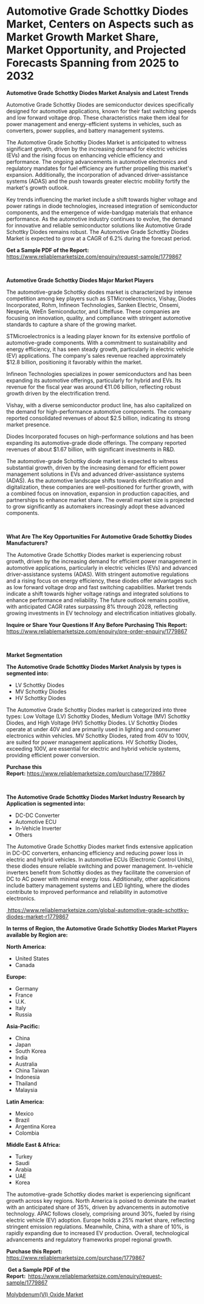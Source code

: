 <p><h1>Automotive Grade Schottky Diodes Market, Centers on Aspects such as Market Growth Market Share, Market Opportunity, and Projected Forecasts Spanning from 2025 to 2032</h1></p><p><strong>Automotive Grade Schottky Diodes Market Analysis and Latest Trends</strong></p>
<p><p>Automotive Grade Schottky Diodes are semiconductor devices specifically designed for automotive applications, known for their fast switching speeds and low forward voltage drop. These characteristics make them ideal for power management and energy-efficient systems in vehicles, such as converters, power supplies, and battery management systems. </p><p>The Automotive Grade Schottky Diodes Market is anticipated to witness significant growth, driven by the increasing demand for electric vehicles (EVs) and the rising focus on enhancing vehicle efficiency and performance. The ongoing advancements in automotive electronics and regulatory mandates for fuel efficiency are further propelling this market's expansion. Additionally, the incorporation of advanced driver-assistance systems (ADAS) and the push towards greater electric mobility fortify the market's growth outlook.</p><p>Key trends influencing the market include a shift towards higher voltage and power ratings in diode technologies, increased integration of semiconductor components, and the emergence of wide-bandgap materials that enhance performance. As the automotive industry continues to evolve, the demand for innovative and reliable semiconductor solutions like Automotive Grade Schottky Diodes remains robust. The Automotive Grade Schottky Diodes Market is expected to grow at a CAGR of 6.2% during the forecast period.</p></p>
<p><strong>Get a Sample PDF of the Report:&nbsp;</strong> <a href="https://www.reliablemarketsize.com/enquiry/request-sample/1779867?utm_campaign=3092&utm_medium=2&utm_source=Github&utm_content=ia&utm_term=25032025&utm_id=automotive-grade-schottky-diodes">https://www.reliablemarketsize.com/enquiry/request-sample/1779867</a></p>
<p>&nbsp;</p>
<p><strong>Automotive Grade Schottky Diodes Major Market Players</strong></p>
<p><p>The automotive-grade Schottky diodes market is characterized by intense competition among key players such as STMicroelectronics, Vishay, Diodes Incorporated, Rohm, Infineon Technologies, Sanken Electric, Onsemi, Nexperia, WeEn Semiconductor, and Littelfuse. These companies are focusing on innovation, quality, and compliance with stringent automotive standards to capture a share of the growing market.</p><p>STMicroelectronics is a leading player known for its extensive portfolio of automotive-grade components. With a commitment to sustainability and energy efficiency, it has seen steady growth, particularly in electric vehicle (EV) applications. The company's sales revenue reached approximately $12.8 billion, positioning it favorably within the market.</p><p>Infineon Technologies specializes in power semiconductors and has been expanding its automotive offerings, particularly for hybrid and EVs. Its revenue for the fiscal year was around €11.06 billion, reflecting robust growth driven by the electrification trend.</p><p>Vishay, with a diverse semiconductor product line, has also capitalized on the demand for high-performance automotive components. The company reported consolidated revenues of about $2.5 billion, indicating its strong market presence.</p><p>Diodes Incorporated focuses on high-performance solutions and has been expanding its automotive-grade diode offerings. The company reported revenues of about $1.67 billion, with significant investments in R&D.</p><p>The automotive-grade Schottky diode market is expected to witness substantial growth, driven by the increasing demand for efficient power management solutions in EVs and advanced driver-assistance systems (ADAS). As the automotive landscape shifts towards electrification and digitalization, these companies are well-positioned for further growth, with a combined focus on innovation, expansion in production capacities, and partnerships to enhance market share. The overall market size is projected to grow significantly as automakers increasingly adopt these advanced components.</p></p>
<p>&nbsp;</p>
<p><strong>What Are The Key Opportunities For Automotive Grade Schottky Diodes Manufacturers?</strong></p>
<p><p>The Automotive Grade Schottky Diodes market is experiencing robust growth, driven by the increasing demand for efficient power management in automotive applications, particularly in electric vehicles (EVs) and advanced driver-assistance systems (ADAS). With stringent automotive regulations and a rising focus on energy efficiency, these diodes offer advantages such as low forward voltage drop and fast switching capabilities. Market trends indicate a shift towards higher voltage ratings and integrated solutions to enhance performance and reliability. The future outlook remains positive, with anticipated CAGR rates surpassing 8% through 2028, reflecting growing investments in EV technology and electrification initiatives globally.</p></p>
<p><strong>Inquire or Share Your Questions If Any Before Purchasing This Report:</strong> <a href="https://www.reliablemarketsize.com/enquiry/pre-order-enquiry/1779867?utm_campaign=3092&utm_medium=2&utm_source=Github&utm_content=ia&utm_term=25032025&utm_id=automotive-grade-schottky-diodes">https://www.reliablemarketsize.com/enquiry/pre-order-enquiry/1779867</a></p>
<p>&nbsp;</p>
<p><strong>Market Segmentation</strong></p>
<p><strong>The Automotive Grade Schottky Diodes Market Analysis by types is segmented into:</strong></p>
<p><ul><li>LV Schottky Diodes</li><li>MV Schottky Diodes</li><li>HV Schottky Diodes</li></ul></p>
<p><p>The Automotive Grade Schottky Diodes market is categorized into three types: Low Voltage (LV) Schottky Diodes, Medium Voltage (MV) Schottky Diodes, and High Voltage (HV) Schottky Diodes. LV Schottky Diodes operate at under 40V and are primarily used in lighting and consumer electronics within vehicles. MV Schottky Diodes, rated from 40V to 100V, are suited for power management applications. HV Schottky Diodes, exceeding 100V, are essential for electric and hybrid vehicle systems, providing efficient power conversion.</p></p>
<p><strong>Purchase this Report:&nbsp;</strong><a href="https://www.reliablemarketsize.com/purchase/1779867?utm_campaign=3092&utm_medium=2&utm_source=Github&utm_content=ia&utm_term=25032025&utm_id=automotive-grade-schottky-diodes">https://www.reliablemarketsize.com/purchase/1779867</a></p>
<p>&nbsp;</p>
<p><strong>The Automotive Grade Schottky Diodes Market Industry Research by Application is segmented into:</strong></p>
<p><ul><li>DC-DC Converter</li><li>Automotive ECU</li><li>In-Vehicle Inverter</li><li>Others</li></ul></p>
<p><p>The Automotive Grade Schottky Diodes market finds extensive application in DC-DC converters, enhancing efficiency and reducing power loss in electric and hybrid vehicles. In automotive ECUs (Electronic Control Units), these diodes ensure reliable switching and power management. In-vehicle inverters benefit from Schottky diodes as they facilitate the conversion of DC to AC power with minimal energy loss. Additionally, other applications include battery management systems and LED lighting, where the diodes contribute to improved performance and reliability in automotive electronics.</p></p>
<p><a href="https://www.reliablemarketsize.com/global-automotive-grade-schottky-diodes-market-r1779867?utm_campaign=3092&utm_medium=2&utm_source=Github&utm_content=ia&utm_term=25032025&utm_id=automotive-grade-schottky-diodes">&nbsp;https://www.reliablemarketsize.com/global-automotive-grade-schottky-diodes-market-r1779867</a></p>
<p><strong>In terms of Region, the Automotive Grade Schottky Diodes Market Players available by Region are:</strong></p>
<p>
    <p> <strong> North America: </strong>
        <ul>
            <li>United States</li>
            <li>Canada</li>
        </ul>
        </p> 
    <p> <strong> Europe: </strong>
        <ul>
            <li>Germany</li>
            <li>France</li>
            <li>U.K.</li>
            <li>Italy</li>
            <li>Russia</li>
        </ul>
        </p> 
    <p> <strong> Asia-Pacific: </strong>
        <ul>
            <li>China</li>
            <li>Japan</li>
            <li>South Korea</li>
            <li>India</li>
            <li>Australia</li>
            <li>China Taiwan</li>
            <li>Indonesia</li>
            <li>Thailand</li>
            <li>Malaysia</li>
        </ul>
        </p> 
    <p> <strong> Latin America: </strong>
        <ul>
            <li>Mexico</li>
            <li>Brazil</li>
            <li>Argentina Korea</li>
            <li>Colombia</li>
        </ul>
        </p> 
    <p> <strong> Middle East & Africa: </strong>
        <ul>
            <li>Turkey</li>
            <li>Saudi</li>
            <li>Arabia</li>
            <li>UAE</li>
            <li>Korea</li>
        </ul>
    </p>
    </p>
<p><p>The automotive-grade Schottky diodes market is experiencing significant growth across key regions. North America is poised to dominate the market with an anticipated share of 35%, driven by advancements in automotive technology. APAC follows closely, comprising around 30%, fueled by rising electric vehicle (EV) adoption. Europe holds a 25% market share, reflecting stringent emission regulations. Meanwhile, China, with a share of 10%, is rapidly expanding due to increased EV production. Overall, technological advancements and regulatory frameworks propel regional growth.</p></p>
<p><strong>Purchase this Report: </strong><a href="https://www.reliablemarketsize.com/purchase/1779867?utm_campaign=3092&utm_medium=2&utm_source=Github&utm_content=ia&utm_term=25032025&utm_id=automotive-grade-schottky-diodes">https://www.reliablemarketsize.com/purchase/1779867</a></p>
<p>&nbsp;<strong>Get a Sample PDF of the Report:&nbsp;&nbsp;</strong><a href="https://www.reliablemarketsize.com/enquiry/request-sample/1779867?utm_campaign=3092&utm_medium=2&utm_source=Github&utm_content=ia&utm_term=25032025&utm_id=automotive-grade-schottky-diodes">https://www.reliablemarketsize.com/enquiry/request-sample/1779867</a></p>
<p><strong></strong></p>
<p><p><a href="https://github.com/momossidram/Market-Research-Report-List-1/blob/main/molybdenumvi-oxide-market.md?utm_campaign=3092&utm_medium=2&utm_source=Github&utm_content=ia&utm_term=25032025&utm_id=automotive-grade-schottky-diodes">Molybdenum(VI) Oxide Market</a></p></p>